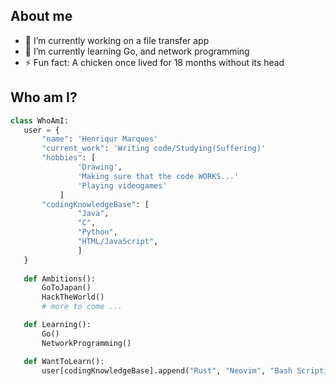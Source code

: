 ## About me

- 🔭 I’m currently working on a file transfer app
- 🌱 I’m currently learning Go, and network programming
- ⚡ Fun fact: A chicken once lived for 18 months without its head

## Who am I?
 ```python
 class WhoAmI:
 	user = {
		"name": 'Henriqur Marques'
		"current_work": 'Writing code/Studying(Suffering)'
		"hobbies": [
				'Drawing',
				'Making sure that the code WORKS...'
				'Playing videogames'
			]
		"codingKnowledgeBase": [
				"Java",
				"C",
				"Python",
				"HTML/JavaScript",
				]
	}
	
	def Ambitions():
		GoToJapan()
		HackTheWorld()
		# more to come ...

	def Learning():
		Go()
		NetworkProgramming()

	def WantToLearn():
		user[codingKnowledgeBase].append("Rust", "Neovim", "Bash Scripting", ".NET")
	
 ```
